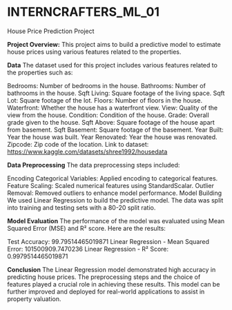 # INTERNCRAFTERS_ML_01
House Price Prediction Project

**Project Overview:**
This project aims to build a predictive model to estimate house prices using various features related to the properties. 

**Data**
The dataset used for this project includes various features related to the properties such as:

Bedrooms: Number of bedrooms in the house.
Bathrooms: Number of bathrooms in the house.
Sqft Living: Square footage of the living space.
Sqft Lot: Square footage of the lot.
Floors: Number of floors in the house.
Waterfront: Whether the house has a waterfront view.
View: Quality of the view from the house.
Condition: Condition of the house.
Grade: Overall grade given to the house.
Sqft Above: Square footage of the house apart from basement.
Sqft Basement: Square footage of the basement.
Year Built: Year the house was built.
Year Renovated: Year the house was renovated.
Zipcode: Zip code of the location.
Link to dataset: https://www.kaggle.com/datasets/shree1992/housedata


**Data Preprocessing**
The data preprocessing steps included:

Encoding Categorical Variables: Applied encoding to categorical features.
Feature Scaling: Scaled numerical features using StandardScalar.
Outlier Removal: Removed outliers to enhance model performance.
Model Building
We used Linear Regression to build the predictive model. The data was split into training and testing sets with a 80-20 split ratio.


**Model Evaluation**
The performance of the model was evaluated using Mean Squared Error (MSE) and R² score. Here are the results:

Test Accuracy: 99.79514465019871
Linear Regression - Mean Squared Error: 101500909.7470236
Linear Regression - R² Score: 0.9979514465019871

**Conclusion**
The Linear Regression model demonstrated high accuracy in predicting house prices. The preprocessing steps and the choice of features played a crucial role in achieving these results. This model can be further improved and deployed for real-world applications to assist in property valuation.